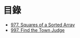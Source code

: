 # 目錄

- [977. Squares of a Sorted Array](./977.%20Squares%20of%20a%20Sorted%20Array.md)
- [997. Find the Town Judge](./997.%20Find%20the%20Town%20Judge.md)
